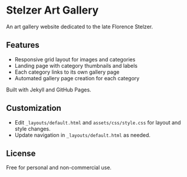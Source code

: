 # Stelzer Art Gallery

An art gallery website dedicated to the late Florence Stelzer.

## Features
- Responsive grid layout for images and categories
- Landing page with category thumbnails and labels
- Each category links to its own gallery page
- Automated gallery page creation for each category

Built with Jekyll and GitHub Pages.

## Customization
- Edit `_layouts/default.html` and `assets/css/style.css` for layout and style changes.
- Update navigation in `_layouts/default.html` as needed.

## License
Free for personal and non-commercial use.
